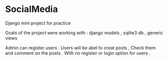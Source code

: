 # SocialMedia
Django mini project for practice

Goals of the project were working with : 
django models ,
sqlite3 db ,
generic views



Admin can register users . 
Users will be abel to creat posts , Check them and comment on the posts . 
With no register or login option for users . 
